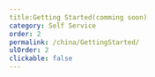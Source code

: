 ```yaml
---
title:Getting Started(comming soon)
category: Self Service
order: 2
permalink: /china/GettingStarted/
ulOrder: 2
clickable: false
---
```

